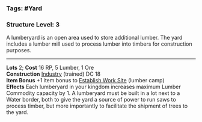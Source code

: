 ### Tags: #Yard 
### Structure Level: 3

A lumberyard is an open area used to store additional lumber. The yard includes a lumber mill used to process lumber into timbers for construction purposes.

---

**Lots** 2; **Cost** 16 RP, 5 Lumber, 1 Ore  
**Construction** [Industry](https://2e.aonprd.com/Skills.aspx?ID=25) (trained) DC 18  
**Item Bonus** +1 item bonus to [Establish Work Site](https://2e.aonprd.com/Actions.aspx?ID=1392) (lumber camp)  
**Effects** Each lumberyard in your kingdom increases maximum Lumber Commodity capacity by 1. A lumberyard must be built in a lot next to a Water border, both to give the yard a source of power to run saws to process timber, but more importantly to facilitate the shipment of trees to the yard.
